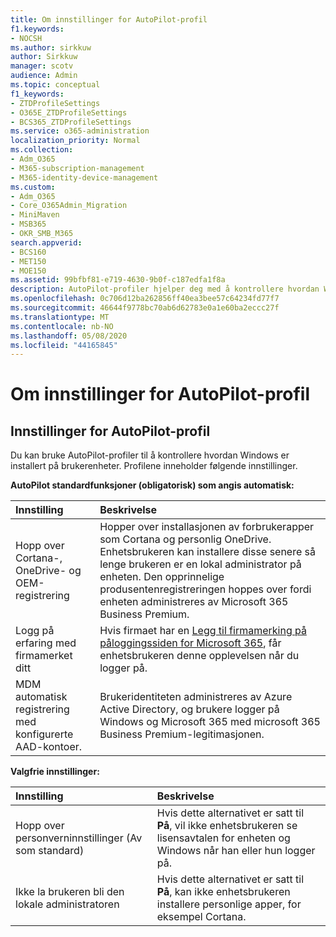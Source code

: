 ```yaml
---
title: Om innstillinger for AutoPilot-profil
f1.keywords:
- NOCSH
ms.author: sirkkuw
author: Sirkkuw
manager: scotv
audience: Admin
ms.topic: conceptual
f1_keywords:
- ZTDProfileSettings
- O365E_ZTDProfileSettings
- BCS365_ZTDProfileSettings
ms.service: o365-administration
localization_priority: Normal
ms.collection:
- Adm_O365
- M365-subscription-management
- M365-identity-device-management
ms.custom:
- Adm_O365
- Core_O365Admin_Migration
- MiniMaven
- MSB365
- OKR_SMB_M365
search.appverid:
- BCS160
- MET150
- MOE150
ms.assetid: 99bfbf81-e719-4630-9b0f-c187edfa1f8a
description: AutoPilot-profiler hjelper deg med å kontrollere hvordan Windows blir installert på brukerenheter. Profilene inneholder standard og valgfrie innstillinger som hopp over Cortana-installasjonen.
ms.openlocfilehash: 0c706d12ba262856ff40ea3bee57c64234fd77f7
ms.sourcegitcommit: 46644f9778bc70ab6d62783e0a1e60ba2eccc27f
ms.translationtype: MT
ms.contentlocale: nb-NO
ms.lasthandoff: 05/08/2020
ms.locfileid: "44165845"
---
```

# <a name="about-autopilot-profile-settings"></a>Om innstillinger for AutoPilot-profil

## <a name="autopilot-profile-settings"></a>Innstillinger for AutoPilot-profil

Du kan bruke AutoPilot-profiler til å kontrollere hvordan Windows er installert på brukerenheter. Profilene inneholder følgende innstillinger.
  
 **AutoPilot standardfunksjoner (obligatorisk) som angis automatisk:**
  
|**Innstilling**|**Beskrivelse**|
|:-----|:-----|
|Hopp over Cortana-, OneDrive- og OEM-registrering  <br/> |Hopper over installasjonen av forbrukerapper som Cortana og personlig OneDrive. Enhetsbrukeren kan installere disse senere så lenge brukeren er en lokal administrator på enheten. Den opprinnelige produsentenregistreringen hoppes over fordi enheten administreres av Microsoft 365 Business Premium.  <br/> |
|Logg på erfaring med firmamerket ditt  <br/> |Hvis firmaet har en [Legg til firmamerking på påloggingssiden for Microsoft 365](https://docs.microsoft.com/microsoft-365/admin/setup/customize-sign-in-page), får enhetsbrukeren denne opplevelsen når du logger på.  <br/> |
|MDM automatisk registrering med konfigurerte AAD-kontoer.  <br/> |Brukeridentiteten administreres av Azure Active Directory, og brukere logger på Windows og Microsoft 365 med microsoft 365 Business Premium-legitimasjonen.  <br/> |
   
 **Valgfrie innstillinger:**
  
|**Innstilling**|**Beskrivelse**|
|:-----|:-----|
|Hopp over personverninnstillinger (Av som standard)  <br/> |Hvis dette alternativet er satt til **På**, vil ikke enhetsbrukeren se lisensavtalen for enheten og Windows når han eller hun logger på.  <br/> |
|Ikke la brukeren bli den lokale administratoren  <br/> |Hvis dette alternativet er satt til **På**, kan ikke enhetsbrukeren installere personlige apper, for eksempel Cortana.<br/> |
   
